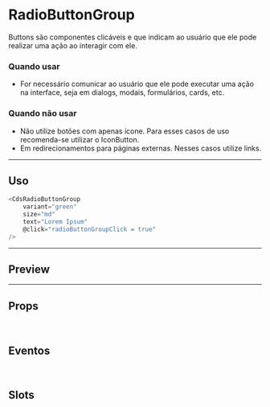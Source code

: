# RadioButtonGroup

Buttons são componentes clicáveis e que indicam ao usuário que ele pode realizar uma ação ao interagir com ele.

### Quando usar

- For necessário comunicar ao usuário que ele pode executar uma ação na interface,
  seja em dialogs, modais, formulários, cards, etc.

### Quando não usar

- Não utilize botões com apenas ícone. Para esses casos de uso recomenda-se utilizar o IconButton.
- Em redirecionamentos para páginas externas. Nesses casos utilize links.

---

## Uso

```js
<CdsRadioButtonGroup
	variant="green"
	size="md"
	text="Lorem Ipsum"
	@click="radioButtonGroupClick = true"
/>
```

---

## Preview

<PreviewBuilder
	:args
	:component="CdsRadioButtonGroup"
	:events="cdsRadioButtonGroupEvents"
/>

---

## Props

<APITable
	name="RadioButtonGroup"
	section="props"
/>
<br />

## Eventos

<APITable
	name="RadioButtonGroup"
	section="events"
/>
<br />

## Slots

<APITable
	name="RadioButtonGroup"
	section="slots"
/>

<script setup>
import CdsRadioButtonGroup from '@/components/RadioButtonGroup.vue';

const cdsRadioButtonGroupEvents = [
	'radioButtonGroup-click'
];
</script>
